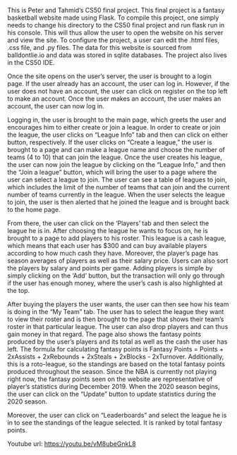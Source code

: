 
This is Peter and Tahmid’s CS50 final project. This final project is a fantasy basketball website made using Flask. To compile this project, one simply needs to change his directory to the CS50 final project and run flask run in his console. This will thus allow the user to open the website on his server and view the site. To configure the project, a user can edit the .html files, .css file, and .py files. The data for this website is sourced from balldontlie.io and data was stored in sqlite databases. The project also lives in the CS50 IDE.

Once the site opens on the user’s server, the user is brought to a login page. If the user already has an account, the user can log in. However, if the user does not have an account, the user can click on register on the top left to make an account. Once the user makes an account, the user makes an account, the user can now log in.

Logging in, the user is brought to the main page, which greets the user and encourages him to either create or join a league. In order to create or join the league, the user clicks on “League Info” tab and then can click on either button, respectively. If the user clicks on “Create a league,” the user is brought to a page and can make a league name and choose the number of teams (4 to 10) that can join the league. Once the user creates his league, the user can now join the league by clicking on the “League Info,” and then the “Join a league” button, which will bring the user to a page where the user can select a league to join. The user can see a table of leagues to join, which includes the limit of the number of teams that can join and the current number of teams currently in the league. When the user selects the league to join, the user is then alerted that he joined the league and is brought back to the home page.

From there, the user can click on the ‘Players’ tab and then select the league he is in. After choosing the league he wants to focus on, he is brought to a page to add players to his roster. This league is a cash league, which means that each user has $300 and can buy available players according to how much cash they have. Moreover, the player’s page has season averages of players as well as their salary price. Users can also sort the players by salary and points per game. Adding players is simple by simply clicking on the ‘Add’ button, but the transaction will only go through if the user has enough money, where the user’s cash is also highlighted at the top.

After buying the players the user wants, the user can then see how his team is doing in the “My Team” tab. The user has to select the league they want to view their roster and is then brought to the page that shows their team’s roster in that particular league. The user can also drop players and can thus gain money in that regard. The page also shows the fantasy points produced by the user’s players and its total as well as the cash the user has left. The formula for calculating fantasy points is Fantasy Points = Points + 2xAssists + 2xRebounds + 2xSteals + 2xBlocks - 2xTurnover. Additionally, this is a roto-league, so the standings are based on the total fantasy points produced throughout the season. Since the NBA is currently not playing right now, the fantasy points seen on the website are representative of player’s statistics during December 2019. When the 2020 season begins, the user can click on the  “Update” button to update statistics during the 2020 season.

Moreover, the user can click on “Leaderboards” and select the league he is in to see the standings of the league selected. It is ranked by total fantasy points.

Youtube url: https://youtu.be/vM8ubeGnkL8


